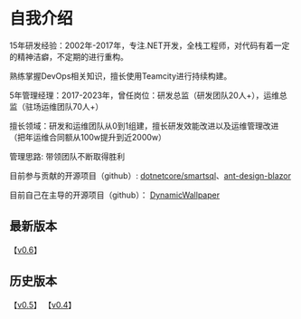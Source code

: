 # 自我介绍
15年研发经验：2002年-2017年，专注.NET开发，全栈工程师，对代码有着一定的精神洁癖，不定期的进行重构。

熟练掌握DevOps相关知识，擅长使用Teamcity进行持续构建。

5年管理经理：2017-2023年，曾任岗位：研发总监（研发团队20人+），运维总监（驻场运维团队70人+）

擅长领域：研发和运维团队从0到1组建，擅长研发效能改进以及运维管理改进（把年运维合同额从100w提升到近2000w）

管理思路: 带领团队不断取得胜利

目前参与贡献的开源项目（github）:
[dotnetcore/smartsql](https://github.com/dotnetcore/SmartSql)、[ant-design-blazor](https://github.com/ant-design-blazor/ant-design-blazor)

目前自己在主导的开源项目（github）：
[DynamicWallpaper](https://github.com/gmij/DynamicWallpaper) 

## 最新版本
【[v0.6](/DynamicWallpaper/v0.6/DynamicWallpaper.Setup_SIGN.msi)】

## 历史版本
【[v0.5](/DynamicWallpaper/v0.5/DynamicWallpaper.Setup_SIGN.msi)】
【[v0.4](/DynamicWallpaper/v0.4/DynamicWallpaper.Setup.msi)】

